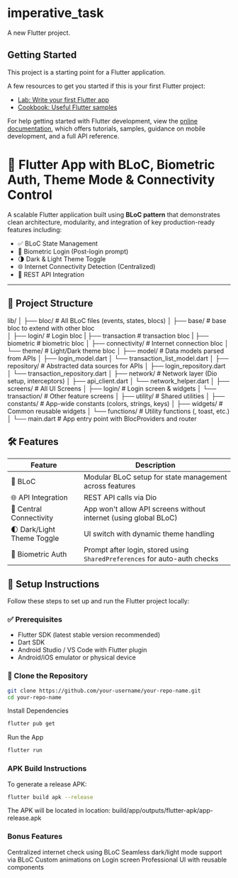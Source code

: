 # imperative_task

A new Flutter project.

## Getting Started

This project is a starting point for a Flutter application.

A few resources to get you started if this is your first Flutter project:

- [Lab: Write your first Flutter app](https://docs.flutter.dev/get-started/codelab)
- [Cookbook: Useful Flutter samples](https://docs.flutter.dev/cookbook)

For help getting started with Flutter development, view the
[online documentation](https://docs.flutter.dev/), which offers tutorials,
samples, guidance on mobile development, and a full API reference.



# 🚀 Flutter App with BLoC, Biometric Auth, Theme Mode & Connectivity Control

A scalable Flutter application built using **BLoC pattern** that demonstrates clean architecture, modularity, and integration of key production-ready features including:

- ✅ BLoC State Management
- 🔐 Biometric Login (Post-login prompt)
- 🌗 Dark & Light Theme Toggle
- 🌐 Internet Connectivity Detection (Centralized)
- 📡 REST API Integration

---

## 📁 Project Structure

lib/
│
├── bloc/                  # All BLoC files (events, states, blocs)
│   ├── base/              # base bloc to extend with other bloc           
│   ├── login/             # Login bloc
|   ├── transaction        # transaction bloc
|   ├── biometric          # biometric bloc
│   ├── connectivity/      # Internet connection bloc
│   └── theme/             # Light/Dark theme bloc
│
├── model/                 # Data models parsed from APIs
│   ├── login_model.dart
│   └── transaction_list_model.dart
│
├── repository/            # Abstracted data sources for APIs
│   ├── login_repository.dart
│   └── transaction_repository.dart
│
├── network/               # Network layer (Dio setup, interceptors)
│   ├── api_client.dart
│   └── network_helper.dart
│
├── screens/               # All UI Screens
│   ├── login/             # Login screen & widgets
│   └── transaction/       # Other feature screens
│
├── utility/               # Shared utilities
│   ├── constants/         # App-wide constants (colors, strings, keys)
│   ├── widgets/           # Common reusable widgets
│   └── functions/         # Utility functions (, toast, etc.)
│
└── main.dart              # App entry point with BlocProviders and router


## 🛠️ Features

| Feature                     | Description                                                                 |
|----------------------------|-----------------------------------------------------------------------------|
| 🔄 BLoC                     | Modular BLoC setup for state management across features                     |
| 🌐 API Integration         | REST API calls via Dio                                                      |
| 🧠 Central Connectivity     | App won't allow API screens without internet (using global BLoC)           |
| 🌓 Dark/Light Theme Toggle | UI switch with dynamic theme handling                                      |
| 🔐 Biometric Auth          | Prompt after login, stored using `SharedPreferences` for auto-auth checks |


## 📲 Setup Instructions

Follow these steps to set up and run the Flutter project locally:

### ✅ Prerequisites
- Flutter SDK (latest stable version recommended)
- Dart SDK
- Android Studio / VS Code with Flutter plugin
- Android/iOS emulator or physical device


### 🔧 Clone the Repository
```bash
git clone https://github.com/your-username/your-repo-name.git
cd your-repo-name
```

Install Dependencies
```bash
flutter pub get
```
Run the App
```bash
flutter run
```

###  APK Build Instructions
To generate a release APK:
```bash
flutter build apk --release
```
The APK will be located in location:
build/app/outputs/flutter-apk/app-release.apk

### Bonus Features
Centralized internet check using BLoC
Seamless dark/light mode support via BLoC
Custom animations on Login screen
Professional UI with reusable components

